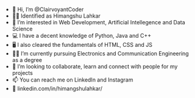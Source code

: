 - 👋 Hi, I’m @ClairvoyantCoder
- 🙋‍♂️ Identified as Himangshu Lahkar
- 👀 I’m interested in Web Development, Artificial Intellegence and Data Science
- 💻 I have a decent knowledge of Python, Java and C++
- 🖥 I also cleared the fundamentals of HTML, CSS and JS
- 👨‍🎓 I’m currently pursuing Electronics and Communication Engineering as a degree
- 💞️ I’m looking to collaborate, learn and connect with people for my projects
- 📫 You can reach me on LinkedIn and Instagram
- 📌 linkedin.com/in/himangshulahkar/

<!---
ClairvoyantCoder/ClairvoyantCoder is a ✨ special ✨ repository because its `README.md` (this file) appears on your GitHub profile.
You can click the Preview link to take a look at your changes.
--->

